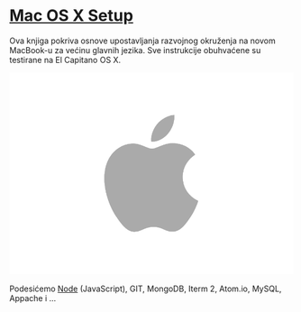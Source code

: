[Mac OS X Setup](http://srdjanprpa.com/mac-setup)
====================

Ova knjiga pokriva osnove upostavljanja razvojnog okruženja na novom MacBook-u za većinu glavnih jezika. Sve instrukcije obuhvaćene su testirane na El Capitano OS X.

[![Screen](/assets/apple.png)](/assets/apple.png)

Podesićemo [Node](http://nodejs.org) (JavaScript), GIT, MongoDB, Iterm 2, Atom.io, MySQL, Appache i ...

